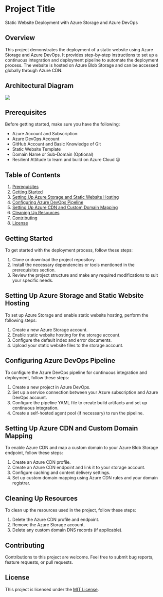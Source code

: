 # Project Title

Static Website Deployment with Azure Storage and Azure DevOps

## Overview

This project demonstrates the deployment of a static website using Azure Storage and Azure DevOps. It provides step-by-step instructions to set up a continuous integration and deployment pipeline to automate the deployment process. The website is hosted on Azure Blob Storage and can be accessed globally through Azure CDN.

## Architectural Diagram

<img src="https://cdn.hashnode.com/res/hashnode/image/upload/v1688709556557/3c6a354d-be74-45fd-8d0d-90282a244ce6.png?auto=compress,format&format=webp">

## Prerequisites

Before getting started, make sure you have the following:

- Azure Account and Subscription
- Azure DevOps Account
- GitHub Account and Basic Knowledge of Git
- Static Website Template
- Domain Name or Sub-Domain (Optional)
- Resilient Attitude to learn and build on Azure Cloud 😉

## Table of Contents

1. [Prerequisites](#prerequisites)
2. [Getting Started](#getting-started)
3. [Setting Up Azure Storage and Static Website Hosting](#setting-up-azure-storage-and-static-website-hosting)
4. [Configuring Azure DevOps Pipeline](#configuring-azure-devops-pipeline)
5. [Setting Up Azure CDN and Custom Domain Mapping](#setting-up-azure-cdn-and-custom-domain-mapping)
6. [Cleaning Up Resources](#cleaning-up-resources)
7. [Contributing](#contributing)
8. [License](#license)

## Getting Started

To get started with the deployment process, follow these steps:

1. Clone or download the project repository.
2. Install the necessary dependencies or tools mentioned in the prerequisites section.
3. Review the project structure and make any required modifications to suit your specific needs.

## Setting Up Azure Storage and Static Website Hosting

To set up Azure Storage and enable static website hosting, perform the following steps:

1. Create a new Azure Storage account.
2. Enable static website hosting for the storage account.
3. Configure the default index and error documents.
4. Upload your static website files to the storage account.

## Configuring Azure DevOps Pipeline

To configure the Azure DevOps pipeline for continuous integration and deployment, follow these steps:

1. Create a new project in Azure DevOps.
2. Set up a service connection between your Azure subscription and Azure DevOps account.
3. Configure the pipeline YAML file to create build artifacts and set up continuous integration.
4. Create a self-hosted agent pool (if necessary) to run the pipeline.

## Setting Up Azure CDN and Custom Domain Mapping

To enable Azure CDN and map a custom domain to your Azure Blob Storage endpoint, follow these steps:

1. Create an Azure CDN profile.
2. Create an Azure CDN endpoint and link it to your storage account.
3. Configure caching and content delivery settings.
4. Set up custom domain mapping using Azure CDN rules and your domain registrar.

## Cleaning Up Resources

To clean up the resources used in the project, follow these steps:

1. Delete the Azure CDN profile and endpoint.
2. Remove the Azure Storage account.
3. Delete any custom domain DNS records (if applicable).

## Contributing

Contributions to this project are welcome. Feel free to submit bug reports, feature requests, or pull requests.

## License

This project is licensed under the [MIT License](LICENSE).
